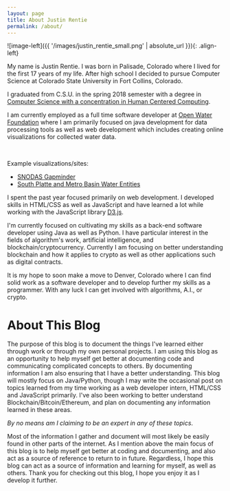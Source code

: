 ```yaml
---
layout: page
title: About Justin Rentie
permalink: /about/
---
```


![image-left]({{ '/images/justin_rentie_small.png' | absolute_url }}){: .align-left}

My name is Justin Rentie. I was born in Palisade, Colorado where I lived for the first 17 years of my life. After high school I decided to pursue Computer Science at Colorado State University in Fort Collins, Colorado.

I graduated from C.S.U. in the spring 2018 semester with a degree in [Computer Science with a concentration in Human Centered Computing](https://www.cs.colostate.edu/cstop/csacademics/csdegrees/csbachelors/hccmajor.php).  

I am currently employed as a full time software developer at [Open Water Foundation](http://openwaterfoundation.org/) where I am primarily focused on java development for data processing tools as well as web development which includes creating online visualizations for collected water data.

&nbsp; &nbsp;

Example visualizations/sites:
* [SNODAS Gapminder](http://viz.openwaterfoundation.org/co/owf-viz-co-snodas-gapminder/)
* [South Platte and Metro Basin Water Entities](http://stories.openwaterfoundation.org/co/swsi-story-sp-entities/)

I spent the past year focused primarily on web development. I developed skills in HTML/CSS as well as JavaScript and have learned a lot while working with the JavaScript library [D3.js](https://d3js.org/).

I'm currently focused on cultivating my skills as a back-end software developer using Java as well as Python. I have particular interest in the fields of algorithm's work, artificial intelligence, and blockchain/cryptocurrency. Currently I am focusing on better understanding blockchain and how it applies to crypto as well as other applications such as digital contracts.

It is my hope to soon make a move to Denver, Colorado where I can find solid work as a software developer and to develop further my skills as a programmer. With any luck I can get involved with algorithms, A.I., or crypto.

# About This Blog

The purpose of this blog is to document the things I've learned either through work or through my own personal projects. I am using this blog as an opportunity to help myself get better at documenting code and communicating complicated concepts to others. By documenting information I am also ensuring that I have a better understanding. This blog will mostly focus on Java/Python, though I may write the occasional post on topics learned from my time working as a web developer intern, HTML/CSS and JavaScript primarily. I've also been working to better understand Blockchain/Bitcoin/Ethereum, and plan on documenting any information learned in these areas.

*By no means am I claiming to be an expert in any of these topics*.

Most of the information I gather and document will most likely be easily found in other parts of the internet. As I mention above the main focus of this blog is to help myself get better at coding and documenting, and also act as a source of reference to return to in future. Regardless, I hope this blog can act as a source of information and learning for myself, as well as others. Thank you for checking out this blog, I hope you enjoy it as I develop it further.
